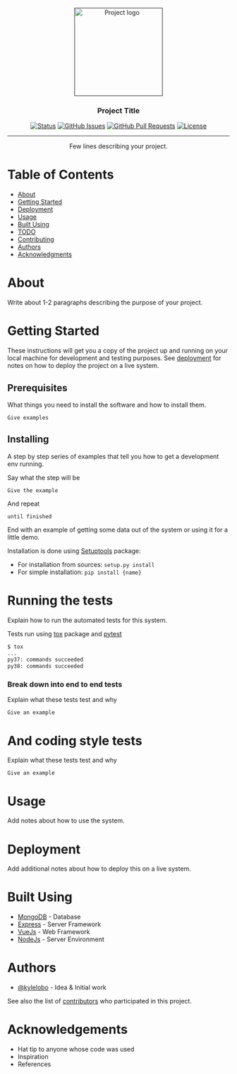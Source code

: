 <p align="center">
  <a href="" rel="noopener">
 <img width=200px height=200px src="https://i.imgur.com/6wj0hh6.jpg" alt="Project logo"></a>
</p>

<h3 align="center">Project Title</h3>

<div align="center">

  [![Status](https://img.shields.io/badge/status-active-success.svg)]() 
  [![GitHub Issues](https://img.shields.io/github/issues/kylelobo/The-Documentation-Compendium.svg)](https://github.com/kylelobo/The-Documentation-Compendium/issues)
  [![GitHub Pull Requests](https://img.shields.io/github/issues-pr/kylelobo/The-Documentation-Compendium.svg)](https://github.com/kylelobo/The-Documentation-Compendium/pulls)
  [![License](https://img.shields.io/badge/license-MIT-blue.svg)](/LICENSE)

</div>

---

<p align="center"> Few lines describing your project.
    <br> 
</p>

# Table of Contents
- [About](#about)
- [Getting Started](#getting_started)
- [Deployment](#deployment)
- [Usage](#usage)
- [Built Using](#built_using)
- [TODO](../TODO.md)
- [Contributing](../CONTRIBUTING.md)
- [Authors](#authors)
- [Acknowledgments](#acknowledgement)

# About <a name = "about"></a>
Write about 1-2 paragraphs describing the purpose of your project.

# Getting Started <a name = "getting_started"></a>
These instructions will get you a copy of the project up and running on your local machine for development and testing purposes. See [deployment](#deployment) for notes on how to deploy the project on a live system.

## Prerequisites
What things you need to install the software and how to install them.

```
Give examples
```

## Installing
A step by step series of examples that tell you how to get a development env running.

Say what the step will be

```
Give the example
```

And repeat

```
until finished
```

End with an example of getting some data out of the system or using it for a little demo.

Installation is done using 
[Setuptools](https://setuptools.readthedocs.io/en/latest/setuptools.html#)
package:

- For installation from sources: `setup.py install`  
- For simple installation: `pip install {name}`  

# Running the tests <a name = "tests"></a>
Explain how to run the automated tests for this system.

Tests run using 
[tox](https://tox.readthedocs.io/en/latest/)
package and 
[pytest](https://docs.pytest.org/en/stable/)

```sh
$ tox
...
py37: commands succeeded
py38: commands succeeded
```

### Break down into end to end tests
Explain what these tests test and why

```
Give an example
```

# And coding style tests
Explain what these tests test and why

```
Give an example
```

# Usage <a name="usage"></a>
Add notes about how to use the system.

# Deployment <a name = "deployment"></a>
Add additional notes about how to deploy this on a live system.

# Built Using <a name = "built_using"></a>
- [MongoDB](https://www.mongodb.com/) - Database
- [Express](https://expressjs.com/) - Server Framework
- [VueJs](https://vuejs.org/) - Web Framework
- [NodeJs](https://nodejs.org/en/) - Server Environment

# Authors <a name = "authors"></a>
- [@kylelobo](https://github.com/kylelobo) - Idea & Initial work

See also the list of [contributors](https://github.com/kylelobo/The-Documentation-Compendium/contributors) who participated in this project.

# Acknowledgements <a name = "acknowledgement"></a>
- Hat tip to anyone whose code was used
- Inspiration
- References

